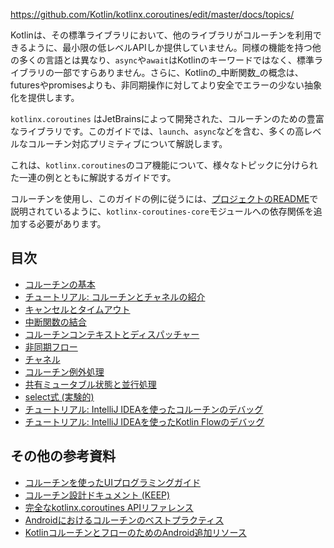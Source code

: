 <contribute-url>https://github.com/Kotlin/kotlinx.coroutines/edit/master/docs/topics/</contribute-url>

[//]: # (title: コルーチンガイド)

Kotlinは、その標準ライブラリにおいて、他のライブラリがコルーチンを利用できるように、最小限の低レベルAPIしか提供していません。同様の機能を持つ他の多くの言語とは異なり、`async`や`await`はKotlinのキーワードではなく、標準ライブラリの一部ですらありません。さらに、Kotlinの_中断関数_の概念は、futuresやpromisesよりも、非同期操作に対してより安全でエラーの少ない抽象化を提供します。

`kotlinx.coroutines` はJetBrainsによって開発された、コルーチンのための豊富なライブラリです。このガイドでは、`launch`、`async`などを含む、多くの高レベルなコルーチン対応プリミティブについて解説します。

これは、`kotlinx.coroutines`のコア機能について、様々なトピックに分けられた一連の例とともに解説するガイドです。

コルーチンを使用し、このガイドの例に従うには、[プロジェクトのREADME](https://github.com/Kotlin/kotlinx.coroutines/blob/master/README.md#using-in-your-projects)で説明されているように、`kotlinx-coroutines-core`モジュールへの依存関係を追加する必要があります。

## 目次

* [コルーチンの基本](coroutines-basics.md)
* [チュートリアル: コルーチンとチャネルの紹介](coroutines-and-channels.md)
* [キャンセルとタイムアウト](cancellation-and-timeouts.md)
* [中断関数の結合](composing-suspending-functions.md)
* [コルーチンコンテキストとディスパッチャー](coroutine-context-and-dispatchers.md)
* [非同期フロー](flow.md)
* [チャネル](channels.md)
* [コルーチン例外処理](exception-handling.md)
* [共有ミュータブル状態と並行処理](shared-mutable-state-and-concurrency.md)
* [select式 (実験的)](select-expression.md)
* [チュートリアル: IntelliJ IDEAを使ったコルーチンのデバッグ](debug-coroutines-with-idea.md)
* [チュートリアル: IntelliJ IDEAを使ったKotlin Flowのデバッグ](debug-flow-with-idea.md)

## その他の参考資料

* [コルーチンを使ったUIプログラミングガイド](https://github.com/Kotlin/kotlinx.coroutines/blob/master/ui/coroutines-guide-ui.md)
* [コルーチン設計ドキュメント (KEEP)](https://github.com/Kotlin/KEEP/blob/master/proposals/coroutines.md)
* [完全なkotlinx.coroutines APIリファレンス](https://kotlinlang.org/api/kotlinx.coroutines/)
* [Androidにおけるコルーチンのベストプラクティス](https://developer.android.com/kotlin/coroutines/coroutines-best-practices)
* [KotlinコルーチンとフローのためのAndroid追加リソース](https://developer.android.com/kotlin/coroutines/additional-resources)